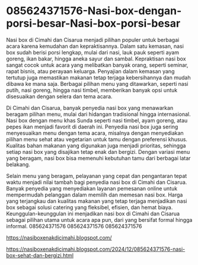 # 085624371576-Nasi-box-dengan-porsi-besar-Nasi-box-porsi-besar
Nasi box di Cimahi dan Cisarua menjadi pilihan populer untuk berbagai acara karena kemudahan dan kepraktisannya. Dalam satu kemasan, nasi box sudah berisi porsi lengkap, mulai dari nasi, lauk pauk seperti ayam goreng, ikan bakar, hingga aneka sayur dan sambal. Kepraktisan nasi box sangat cocok untuk acara yang melibatkan banyak orang, seperti seminar, rapat bisnis, atau perayaan keluarga. Penyajian dalam kemasan yang tertutup juga memastikan makanan tetap terjaga kebersihannya dan mudah dibawa ke mana saja. Berbagai pilihan menu yang ditawarkan, seperti nasi putih, nasi goreng, hingga nasi timbel, memberikan banyak opsi untuk disesuaikan dengan selera dan tema acara.

Di Cimahi dan Cisarua, banyak penyedia nasi box yang menawarkan beragam pilihan menu, mulai dari hidangan tradisional hingga internasional. Nasi box dengan menu khas Sunda seperti nasi timbel, ayam goreng, atau pepes ikan menjadi favorit di daerah ini. Penyedia nasi box juga sering menyesuaikan menu dengan tema acara, misalnya dengan menyediakan pilihan menu sehat atau vegetarian untuk tamu dengan preferensi khusus. Kualitas bahan makanan yang digunakan juga menjadi prioritas, sehingga setiap nasi box yang disajikan tetap enak dan bergizi. Dengan variasi menu yang beragam, nasi box bisa memenuhi kebutuhan tamu dari berbagai latar belakang.

Selain menu yang beragam, pelayanan yang cepat dan pengantaran tepat waktu menjadi nilai tambah bagi penyedia nasi box di Cimahi dan Cisarua. Banyak penyedia yang menyediakan layanan pemesanan online untuk mempermudah pelanggan dalam memilih dan memesan nasi box. Harga yang terjangkau dan kualitas makanan yang tetap terjaga menjadikan nasi box sebagai solusi catering yang fleksibel, efisien, dan hemat biaya. Keunggulan-keunggulan ini menjadikan nasi box di Cimahi dan Cisarua sebagai pilihan utama untuk acara apa pun, dari yang bersifat formal hingga informal.
085624371576
085624371576
085624371576


https://nasiboxenakdicimahi.blogspot.com/

https://nasiboxenakdicimahi.blogspot.com/2024/12/085624371576-nasi-box-sehat-dan-bergizi.html
